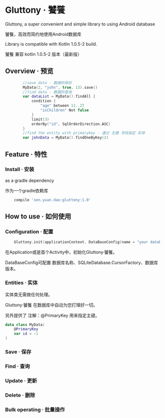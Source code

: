 # Gluttony · 饕餮
Gluttony, a super convenient and simple library to using Android database

饕餮，高效而简约地使用Android数据库

Library is compatible with Kotlin 1.0.5-2 build.

饕餮 兼容 kotlin 1.0.5-2 版本（最新版）

## Overview · 预览
```kotlin
        //save data · 数据的保存
        MyData(2, "john", true, 13).save()
        //find data · 数据的查询
        var dataList = MyData().findAll {
            condition {
                "age" between 11..27
                "isChildren" Not false
            }
            limit(3)
            orderBy("id", SqlOrderDirection.ASC)
        }
        //find the entity with primarykey · 通过 主键 寻找指定 实体
        var johnData = MyData().findOneByKey(2)
```

## Feature · 特性


### Install · 安装
as a gradle dependency

作为一个gradle依赖库

```groovy
    compile 'sen.yuan.dao:gluttony:1.0'
```
## How to use · 如何使用

### Configuration · 配置

```kotlin
    Gluttony.init(applicationContext, DataBaseConfig(name = "your database name",factory = null, version = 1))
```
在Application或是首个Activity中，初始化Gluttony·饕餮。

DataBaseConfig可配置 数据库名称、SQLiteDatabase.CursorFactory、数据库版本。

### Entities · 实体
实体类无需做任何处理。

Gluttony·饕餮 在数据库中自动为您打理好一切。

另外提供了 注解：@PrimaryKey 用来指定主键。
```kotlin
data class MyData(
    @PrimaryKey
    var id = -1
)
```


### Save · 保存



### Find · 查询



### Update · 更新



### Delete · 删除


### Bulk operating · 批量操作
